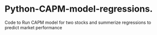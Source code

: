 # Python-CAPM-model-regressions.
Code to Run CAPM model for two stocks and summerize regressions to predict market performance
